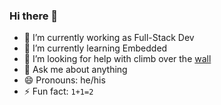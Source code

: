 ### Hi there 👋

- 🔭 I’m currently working as Full-Stack Dev
- 🌱 I’m currently learning Embedded
- 🤔 I’m looking for help with climb over the [wall](https://en.wikipedia.org/wiki/Great_Firewall)
- 💬 Ask me about anything
- 😄 Pronouns: he/his
- ⚡ Fun fact: `1+1=2`
